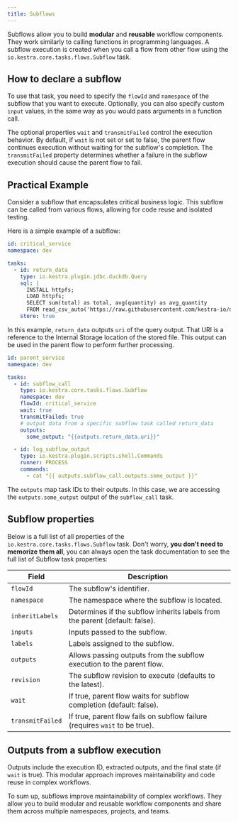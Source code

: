 ```yaml
---
title: Subflows
---
```


Subflows allow you to build **modular** and **reusable** workflow components. They work similarly to calling functions in programming languages. A subflow execution is created when you call a flow from other flow using the `io.kestra.core.tasks.flows.Subflow` task.

## How to declare a subflow

To use that task, you need to specify the `flowId` and `namespace` of the subflow that you want to execute. Optionally, you can also specify custom `input` values, in the same way as you would pass arguments in a function call.

The optional properties `wait` and `transmitFailed` control the execution behavior. By default, if `wait` is not set or set to false, the parent flow continues execution without waiting for the subflow's completion. The `transmitFailed` property determines whether a failure in the subflow execution should cause the parent flow to fail.

## Practical Example

Consider a subflow that encapsulates critical business logic. This subflow can be called from various flows, allowing for code reuse and isolated testing.

Here is a simple example of a subflow:

```yaml
id: critical_service
namespace: dev

tasks:
  - id: return_data
    type: io.kestra.plugin.jdbc.duckdb.Query
    sql: |
      INSTALL httpfs;
      LOAD httpfs;
      SELECT sum(total) as total, avg(quantity) as avg_quantity
      FROM read_csv_auto('https://raw.githubusercontent.com/kestra-io/datasets/main/csv/orders.csv', header=True);
    store: true
```

In this example, `return_data` outputs `uri` of the query output. That URI is a reference to the Internal Storage location of the stored file. This output can be used in the parent flow to perform further processing.

```yaml
id: parent_service
namespace: dev

tasks:
  - id: subflow_call
    type: io.kestra.core.tasks.flows.Subflow
    namespace: dev
    flowId: critical_service
    wait: true
    transmitFailed: true
    # output data from a specific subflow task called return_data
    outputs:
      some_output: "{{outputs.return_data.uri}}"

  - id: log_subflow_output
    type: io.kestra.plugin.scripts.shell.Commands
    runner: PROCESS
    commands:
      - cat "{{ outputs.subflow_call.outputs.some_output }}"
```

The `outputs` map task IDs to their outputs. In this case, we are accessing the `outputs.some_output` output of the `subflow_call` task.

## Subflow properties

Below is a full list of all properties of the `io.kestra.core.tasks.flows.Subflow` task. Don't worry, **you don't need to memorize them all**, you can always open the task documentation to see the full list of Subflow task properties:

| Field | Description |
| ----------- | ----------- |
| `flowId` | The subflow's identifier. |
| `namespace` | The namespace where the subflow is located. |
| `inheritLabels` | Determines if the subflow inherits labels from the parent (default: false). |
| `inputs` | Inputs passed to the subflow. |
| `labels` | Labels assigned to the subflow. |
| `outputs` | Allows passing outputs from the subflow execution to the parent flow. |
| `revision` | The subflow revision to execute (defaults to the latest). |
| `wait` | If true, parent flow waits for subflow completion (default: false). |
| `transmitFailed` | If true, parent flow fails on subflow failure (requires `wait` to be true). |


## Outputs from a subflow execution

Outputs include the execution ID, extracted outputs, and the final state (if `wait` is true). This modular approach improves maintainability and code reuse in complex workflows.

To sum up, subflows improve maintainability of complex workflows. They allow you to build modular and reusable workflow components and share them across multiple namespaces, projects, and teams.
